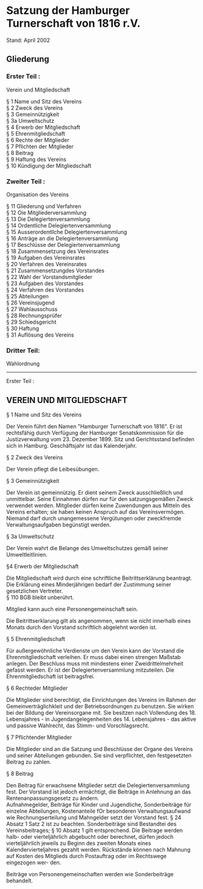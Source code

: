 # Satzung der Hamburger Turnerschaft von 1816 r.V.

Stand: April 2002

## Gliederung

### Erster Teil :

Verein und Mitgliedschaft

§ 1 Name und Sitz des Vereins  
§ 2 Zweck des Vereins  
§ 3 Gemeinnützigkeit  
§ 3a Umweltschutz  
§ 4 Erwerb der Mitgliedschaft  
§ 5 Ehrenmitgliedschaft  
§ 6 Rechte der Mitglieder  
§ 7 Pflichten der Mitglieder  
§ 8 Beitrag  
§ 9 Haftung des Vereins  
§ 10 Kündigung der Mitgliedschaft  

### Zweiter Teil :

Organisation des Vereins

§ 11 Gliederung und Verfahren  
§ 12 Oie Mitgliederversammlung  
§ 13 Die Delegiertenversammlung  
§ 14 Ordentliche Delegiertenversammlung  
§ 15 Ausserordentllche Delegiertenversammlung  
§ 16 Anträge an die Delegiertenversammlung  
§ 17 Beschlüsse der Delegiertenversammlung  
§ 18 Zusammensetzung des Vereinsrates  
§ 19 Aufgaben des Vereinsrates  
§ 20 Verfahren des Vereinsrates  
§ 21 Zusammensetzungdes Vorstandes  
§ 22 Wahl der Vorstandsmitglieder  
§ 23 Aufgaben des Vorstandes  
§ 24 Verfahren des Vorstandes  
§ 25 Abteilungen  
§ 26 Vereinsjugend  
§ 27 Wahlausschuss  
§ 28 Rechnungsprüfer  
§ 29 Schiedsgericht  
§ 30 Haftung  
§ 31 Auflösung des Vereins  

### Dritter Teil:

Wahlordnung

---

Erster Teil :

## VEREIN UND MITGLIEDSCHAFT

§ 1 Name und Sitz des Vereins

Der Verein führt den Namen "Hamburger Turnerschaft von 1816". Er ist rechtsfähig durch Verfügung der Hamburger Senatskommission für die Justizverwaltung vom 23. Dezember 1899. Sitz und Gerichtsstand befinden sich in Hamburg. Geschäftsjahr ist das Kalenderjahr.

§ 2 Zweck des Vereins

Der Verein pflegt die Leibesübungen.

§ 3 Gemeinnützigkeit

Der Verein ist gemeinnützig. Er dient seinem Zweck ausschließlich und unmittelbar. Seine Einnahmen dürfen nur für den satzungsgemäßen Zweck verwendet werden. Mitglieder dürfen keine Zuwendungen aus Mitteln des Vereins erhalten; sie haben keinen Anspruch auf das Vereinsvermögen. Niemand darf
durch unangemessene Vergütungen oder zweckfremde Verwaltungsaufgaben begünstigt werden.

§ 3a Umweltschutz

Der Verein wahrt die Belange des Umweltschutzes gemäß seiner Umweltleitlinien.

§4 Erwerb der Mitgliedschaft

Die Mitgliedschaft wird durch eine schriftliche Beitrittserklärung beantragt. Die Erklärung eines Minderjährigen bedarf der Zustimmung seiner gesetzlichen Vertreter.  
§ 110 BGB bleibt unberührt.

Mitglied kann auch eine Personengemeinschaft sein.

Die Beitrittserklarung gilt als angenommen, wenn sie nicht innerhalb eines Monats durch den Vorstand schriftlich abgelehnt worden ist.

§ 5 Ehrenmitgliedschaft

Für außergewöhnliche Verdienste um den Verein kann der Vorstand die Ehrenmitgliedschaft verleihen. Er muss dabei einen strengen Maßstab anlegen. Der Beschluss muss mit mindestens einer Zweidrittelmehrheit gefasst werden. Er ist der Delegiertenversammlung mitzuteilen. Die Ehrenmitgliedschaft ist beitragsfrei.

§ 6 Rechteder Mitglieder

Die Mitglieder sind berechtigt, die Einrichtungen des Vereins im Rahmen der Gemeinverträglichkleit und der Betriebsordnungen zu benutzen. Sie wirken bei der Bildung der Vereinsorgane mit. Sie besitzen nach Vollendung des 18. Lebensjahres - in Jugendangelegenheiten des 14. Lebensjahres - das aktive und passive Wahlrecht, das Stimm- und Vorschlagsrecht.

§ 7 Pflichtender Mitglieder

Die Mitglieder sind an die Satzung und Beschlüsse der Organe des Vereins
und seiner Abteilungen gebunden. Sie sind verpflichtet, den festgesetzten
Beitrag zu zahlen.

§ 8 Beitrag

Den Beitrag für erwachsene Mitglieder setzt die Delegiertenversammlung fest. Der Vorstand ist jedoch ermächtigt, die Beiträge in Anlehnung an das Rentenanpassungsgesetz zu ändern.  
Aufnahmegelder, Beiträge für Kinder und Jugendliche, Sonderbeiträge für einzelne Abteilungen, Kostenanteile fOr besonderen Verwaltungsaufwand wie
Rechnungserteilung und Mahngelder setzt der Vorstand fest. § 24 Absatz 1
Satz 2 ist zu beachten. Sonderbeiträge sind Bestandtei des Vereinsbeitrages; § 10 Absatz 1 gilt entsprechend.
Die Beitrage werden halb- oder vierteljährlich abgebucht oder berechnet, dürfen jedoch vierteljährlich jeweils zu Beginn des zweiten Monats eines
Kalendervierteljahres gezahlt werden. Rückstände können nach Mahnung auf
Kosten des Mitglieds durch Postauftrag oder im Rechtswege eingezogen wer-
den.

Beiträge von Personengemeinschaften werden wie Sonderbeiträge behandelt.


